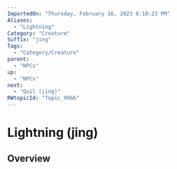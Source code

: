 ```yaml
---
ImportedOn: "Thursday, February 16, 2023 6:10:23 PM"
Aliases:
  - "Lightning"
Category: "Creature"
Suffix: "jing"
Tags:
  - "Category/Creature"
parent:
  - "NPCs"
up:
  - "NPCs"
next:
  - "Quil (jing)"
RWtopicId: "Topic_9966"
---
```

# Lightning (jing)
## Overview
